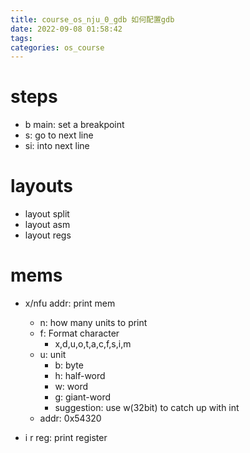 ```yaml
---
title: course_os_nju_0_gdb 如何配置gdb
date: 2022-09-08 01:58:42
tags: 
categories: os_course
---
```

# steps
- b main: set a breakpoint
- s: go to next line
- si: into next line

# layouts
- layout split
- layout asm
- layout regs

# mems
- x/nfu addr: print mem
    - n: how many units to print
    - f: Format character
        - x,d,u,o,t,a,c,f,s,i,m
    - u: unit
        - b: byte
        - h: half-word
        - w: word
        - g: giant-word
        - suggestion: use w(32bit) to catch up with int
    - addr: 0x54320

- i r reg: print register 